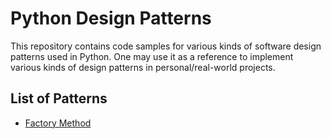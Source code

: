 # Python Design Patterns
This repository contains code samples for various kinds of software design patterns used in Python. One may use it as a reference to implement various kinds of design patterns in personal/real-world projects.

## List of Patterns
* [Factory Method](https://github.com/pranay414/python-design-patterns/blob/master/factory_method.py)